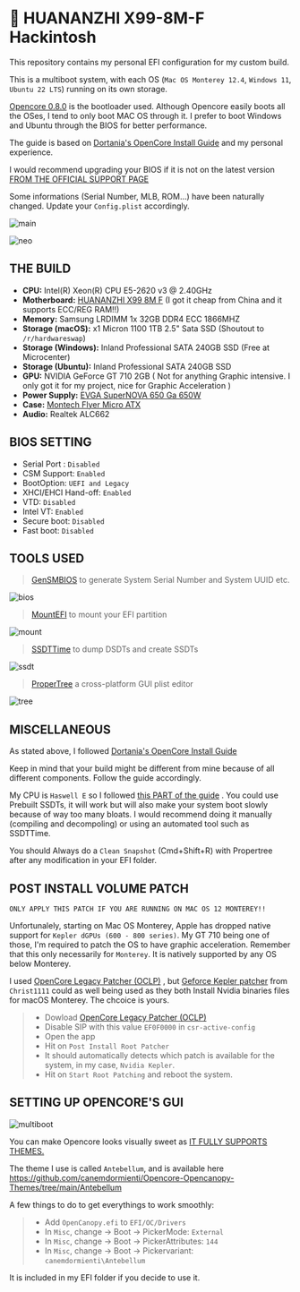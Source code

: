 #  HUANANZHI X99-8M-F Hackintosh


This repository contains my personal EFI configuration for my custom build.

This is a multiboot system, with each OS (`Mac OS Monterey 12.4`, `Windows 11`, `Ubuntu 22 LTS`) running on its own storage. 

[Opencore 0.8.0](https://github.com/acidanthera/OpenCorePkg) is the bootloader used. Although Opencore easily boots all the OSes, I tend to only boot MAC OS through it. I prefer to boot Windows and Ubuntu through the BIOS for better performance. 

The guide is based on [Dortania's OpenCore Install Guide](https://dortania.github.io/OpenCore-Install-Guide/) and my personal experience.

I would recommend upgrading your BIOS if it is not on the latest version [FROM THE OFFICIAL SUPPORT PAGE](http://www.huananzhi.com/html/1/184/185/551.html)

Some informations (Serial Number, MLB, ROM...) have been naturally changed. Update your `Config.plist` accordingly.


![main](images/main.jpg)

![neo](images/2.png)

## THE BUILD

* **CPU:** Intel(R) Xeon(R) CPU E5-2620 v3 @ 2.40GHz
* **Motherboard:** [HUANANZHI X99 8M F](http://www.huananzhi.com/html/1/184/185/551.html) (I got it cheap from China and it supports ECC/REG RAM!!)
* **Memory:** Samsung LRDIMM 1x 32GB DDR4 ECC 1866MHZ
* **Storage (macOS):** x1 Micron 1100 1TB 2.5" Sata SSD (Shoutout to `/r/hardwareswap`)
* **Storage (Windows):** Inland Professional SATA 240GB SSD (Free at Microcenter)
* **Storage (Ubuntu):** Inland Professional SATA 240GB SSD
* **GPU:** NVIDIA GeForce GT 710 2GB ( Not for anything Graphic intensive. I only got it for my project, nice for Graphic Acceleration )
* **Power Supply:** [EVGA SuperNOVA 650 Ga 650W](https://www.amazon.com/EVGA-Supernova-Modular-Warranty-220-GA-0650-X1/dp/B07WW1XK45)
* **Case:** [Montech Flyer Micro ATX](https://www.newegg.com/black-montech-flyer-atx-mid-tower/p/2AM-00CN-00001)
* **Audio:** Realtek ALC662

## BIOS SETTING

* Serial Port : `Disabled`
* CSM Support: `Enabled`
* BootOption: `UEFI and Legacy`
* XHCI/EHCI Hand-off: `Enabled`
* VTD: `Disabled`
* Intel VT: `Enabled`
* Secure boot: `Disabled`
* Fast boot: `Disabled`


## TOOLS USED

> [GenSMBIOS](https://github.com/corpnewt/GenSMBIOS) to generate System Serial Number and System UUID etc.

![bios](images/gensmbios.png)

> [MountEFI](https://github.com/corpnewt/MountEFI) to mount your EFI partition

![mount](images/mountefi.png)

> [SSDTTime](https://github.com/corpnewt/SSDTTime) to dump DSDTs and create SSDTs

![ssdt](images/ssttime.png)

> [ProperTree](https://github.com/corpnewt/ProperTree) a cross-platform GUI plist editor

![tree](images/propertree.png)

## MISCELLANEOUS

As stated above, I followed [Dortania's OpenCore Install Guide](https://dortania.github.io/OpenCore-Install-Guide/) 

Keep in mind that your build might be different from mine because of all different components. Follow the guide accordingly. 

My CPU is `Haswell E` so I followed [this PART of the guide](https://dortania.github.io/Getting-Started-With-ACPI/ssdt-methods/ssdt-prebuilt.html#haswell-and-broadwell-e) . You could use Prebuilt SSDTs, it will work but will also make your system boot slowly because of way too many bloats. I would recommend doing it manually (compiling and decompoling) or using an automated tool such as SSDTTime.

You should Always do a `Clean Snapshot` (Cmd+Shift+R) with Propertree after any modification in your EFI folder.


## POST INSTALL VOLUME PATCH

`ONLY APPLY THIS PATCH IF YOU ARE RUNNING ON MAC OS 12 MONTEREY!!`

Unfortunalely, starting on Mac OS Monterey, Apple has dropped native support for `Kepler dGPUs (600 - 800 series)`. My GT 710 being one of those, I'm required to patch the OS to have graphic acceleration. Remember that this only necessarily for `Monterey`. It is natively supported by any OS below Monterey.

I used [OpenCore Legacy Patcher (OCLP)](https://github.com/dortania/OpenCore-Legacy-Patcher/releases) , but [Geforce Kepler patcher](https://github.com/chris1111/Geforce-Kepler-patcher) from `Christ1111` could as well being used as they both Install Nvidia binaries files for macOS Monterey. The chcoice is yours.
> - Dowload [OpenCore Legacy Patcher (OCLP)](https://github.com/dortania/OpenCore-Legacy-Patcher/releases)
> - Disable SIP with this value `EF0F0000` in `csr-active-config`
> - Open the app
> - Hit on `Post Install Root Patcher`
> - It should automatically detects which patch is available for the system, in my case, `Nvidia Kepler`.
> - Hit on `Start Root Patching` and reboot the system.

## SETTING UP OPENCORE'S GUI

![multiboot](images/26192629.png)

You can make Opencore looks visually sweet as [IT FULLY SUPPORTS THEMES.](https://dortania.github.io/OpenCore-Post-Install/cosmetic/gui.html#setting-up-opencore-s-gui) 

The theme I use is called `Antebellum`, and is available here https://github.com/canemdormienti/Opencore-Opencanopy-Themes/tree/main/Antebellum

A few things to do to get everythings to work smoothly:

> - Add `OpenCanopy.efi` to `EFI/OC/Drivers`
> - In `Misc`, change -> Boot -> PickerMode: `External` 
> - In `Misc`, change -> Boot -> PickerAttributes: `144`
> - In `Misc`, change -> Boot -> Pickervariant: `canemdormienti\Antebellum`

It is included in my EFI folder if you decide to use it.
